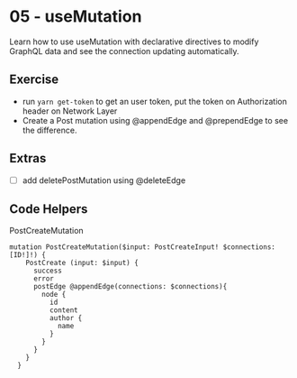# 05 - useMutation

Learn how to use useMutation with declarative directives to modify GraphQL data and see the connection updating automatically.

## Exercise

- run `yarn get-token` to get an user token, put the token on Authorization header on Network Layer
- Create a Post mutation using @appendEdge and @prependEdge to see the difference. 

## Extras

- [ ] add deletePostMutation using @deleteEdge

## Code Helpers

PostCreateMutation
```
mutation PostCreateMutation($input: PostCreateInput! $connections: [ID!]!) {
    PostCreate (input: $input) {
      success
      error
      postEdge @appendEdge(connections: $connections){
        node {
          id
          content
          author {
            name
          }
        }
      }
    }
  }
```